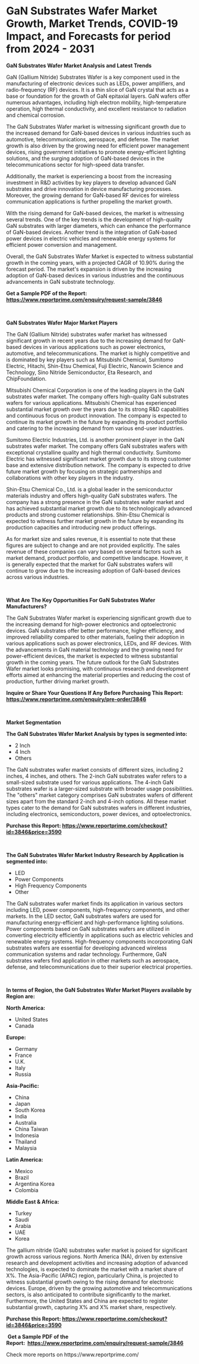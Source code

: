 <p><h1>GaN Substrates Wafer Market Growth, Market Trends, COVID-19 Impact, and Forecasts for period from 2024 - 2031</h1></p><p><strong>GaN Substrates Wafer Market Analysis and Latest Trends</strong></p>
<p><p>GaN (Gallium Nitride) Substrates Wafer is a key component used in the manufacturing of electronic devices such as LEDs, power amplifiers, and radio-frequency (RF) devices. It is a thin slice of GaN crystal that acts as a base or foundation for the growth of GaN epitaxial layers. GaN wafers offer numerous advantages, including high electron mobility, high-temperature operation, high thermal conductivity, and excellent resistance to radiation and chemical corrosion.</p><p>The GaN Substrates Wafer market is witnessing significant growth due to the increased demand for GaN-based devices in various industries such as automotive, telecommunications, aerospace, and defense. The market growth is also driven by the growing need for efficient power management devices, rising government initiatives to promote energy-efficient lighting solutions, and the surging adoption of GaN-based devices in the telecommunications sector for high-speed data transfer.</p><p>Additionally, the market is experiencing a boost from the increasing investment in R&D activities by key players to develop advanced GaN substrates and drive innovation in device manufacturing processes. Moreover, the growing demand for GaN-based RF devices for wireless communication applications is further propelling the market growth.</p><p>With the rising demand for GaN-based devices, the market is witnessing several trends. One of the key trends is the development of high-quality GaN substrates with larger diameters, which can enhance the performance of GaN-based devices. Another trend is the integration of GaN-based power devices in electric vehicles and renewable energy systems for efficient power conversion and management.</p><p>Overall, the GaN Substrates Wafer Market is expected to witness substantial growth in the coming years, with a projected CAGR of 10.90% during the forecast period. The market's expansion is driven by the increasing adoption of GaN-based devices in various industries and the continuous advancements in GaN substrate technology.</p></p>
<p><strong>Get a Sample PDF of the Report:&nbsp; <a href="https://www.reportprime.com/enquiry/request-sample/3846">https://www.reportprime.com/enquiry/request-sample/3846</a></strong></p>
<p>&nbsp;</p>
<p><strong>GaN Substrates Wafer Major Market Players</strong></p>
<p><p>The GaN (Gallium Nitride) substrates wafer market has witnessed significant growth in recent years due to the increasing demand for GaN-based devices in various applications such as power electronics, automotive, and telecommunications. The market is highly competitive and is dominated by key players such as Mitsubishi Chemical, Sumitomo Electric, Hitachi, Shin-Etsu Chemical, Fuji Electric, Nanowin Science and Technology, Sino Nitride Semiconductor, Eta Research, and ChipFoundation.</p><p>Mitsubishi Chemical Corporation is one of the leading players in the GaN substrates wafer market. The company offers high-quality GaN substrates wafers for various applications. Mitsubishi Chemical has experienced substantial market growth over the years due to its strong R&D capabilities and continuous focus on product innovation. The company is expected to continue its market growth in the future by expanding its product portfolio and catering to the increasing demand from various end-user industries.</p><p>Sumitomo Electric Industries, Ltd. is another prominent player in the GaN substrates wafer market. The company offers GaN substrates wafers with exceptional crystalline quality and high thermal conductivity. Sumitomo Electric has witnessed significant market growth due to its strong customer base and extensive distribution network. The company is expected to drive future market growth by focusing on strategic partnerships and collaborations with other key players in the industry.</p><p>Shin-Etsu Chemical Co., Ltd. is a global leader in the semiconductor materials industry and offers high-quality GaN substrates wafers. The company has a strong presence in the GaN substrates wafer market and has achieved substantial market growth due to its technologically advanced products and strong customer relationships. Shin-Etsu Chemical is expected to witness further market growth in the future by expanding its production capacities and introducing new product offerings.</p><p>As for market size and sales revenue, it is essential to note that these figures are subject to change and are not provided explicitly. The sales revenue of these companies can vary based on several factors such as market demand, product portfolio, and competitive landscape. However, it is generally expected that the market for GaN substrates wafers will continue to grow due to the increasing adoption of GaN-based devices across various industries.</p></p>
<p>&nbsp;</p>
<p><strong>What Are The Key Opportunities For GaN Substrates Wafer Manufacturers?</strong></p>
<p><p>The GaN Substrates Wafer market is experiencing significant growth due to the increasing demand for high-power electronics and optoelectronic devices. GaN substrates offer better performance, higher efficiency, and improved reliability compared to other materials, fueling their adoption in various applications such as power electronics, LEDs, and RF devices. With the advancements in GaN material technology and the growing need for power-efficient devices, the market is expected to witness substantial growth in the coming years. The future outlook for the GaN Substrates Wafer market looks promising, with continuous research and development efforts aimed at enhancing the material properties and reducing the cost of production, further driving market growth.</p></p>
<p><strong>Inquire or Share Your Questions If Any Before Purchasing This Report: <a href="https://www.reportprime.com/enquiry/pre-order/3846">https://www.reportprime.com/enquiry/pre-order/3846</a></strong></p>
<p>&nbsp;</p>
<p><strong>Market Segmentation</strong></p>
<p><strong>The GaN Substrates Wafer Market Analysis by types is segmented into:</strong></p>
<p><ul><li>2 Inch</li><li>4 Inch</li><li>Others</li></ul></p>
<p><p>The GaN substrates wafer market consists of different sizes, including 2 inches, 4 inches, and others. The 2-inch GaN substrates wafer refers to a small-sized substrate used for various applications. The 4-inch GaN substrates wafer is a larger-sized substrate with broader usage possibilities. The "others" market category comprises GaN substrates wafers of different sizes apart from the standard 2-inch and 4-inch options. All these market types cater to the demand for GaN substrates wafers in different industries, including electronics, semiconductors, power devices, and optoelectronics.</p></p>
<p><strong>Purchase this Report:&nbsp;<a href="https://www.reportprime.com/checkout?id=3846&price=3590">https://www.reportprime.com/checkout?id=3846&price=3590</a></strong></p>
<p>&nbsp;</p>
<p><strong>The GaN Substrates Wafer Market Industry Research by Application is segmented into:</strong></p>
<p><ul><li>LED</li><li>Power Components</li><li>High Frequency Components</li><li>Other</li></ul></p>
<p><p>The GaN substrates wafer market finds its application in various sectors including LED, power components, high-frequency components, and other markets. In the LED sector, GaN substrates wafers are used for manufacturing energy-efficient and high-performance lighting solutions. Power components based on GaN substrates wafers are utilized in converting electricity efficiently in applications such as electric vehicles and renewable energy systems. High-frequency components incorporating GaN substrates wafers are essential for developing advanced wireless communication systems and radar technology. Furthermore, GaN substrates wafers find application in other markets such as aerospace, defense, and telecommunications due to their superior electrical properties.</p></p>
<p>&nbsp;</p>
<p><strong>In terms of Region, the GaN Substrates Wafer Market Players available by Region are:</strong></p>
<p>
    <p> <strong> North America: </strong>
        <ul>
            <li>United States</li>
            <li>Canada</li>
        </ul>
        </p> 
    <p> <strong> Europe: </strong>
        <ul>
            <li>Germany</li>
            <li>France</li>
            <li>U.K.</li>
            <li>Italy</li>
            <li>Russia</li>
        </ul>
        </p> 
    <p> <strong> Asia-Pacific: </strong>
        <ul>
            <li>China</li>
            <li>Japan</li>
            <li>South Korea</li>
            <li>India</li>
            <li>Australia</li>
            <li>China Taiwan</li>
            <li>Indonesia</li>
            <li>Thailand</li>
            <li>Malaysia</li>
        </ul>
        </p> 
    <p> <strong> Latin America: </strong>
        <ul>
            <li>Mexico</li>
            <li>Brazil</li>
            <li>Argentina Korea</li>
            <li>Colombia</li>
        </ul>
        </p> 
    <p> <strong> Middle East & Africa: </strong>
        <ul>
            <li>Turkey</li>
            <li>Saudi</li>
            <li>Arabia</li>
            <li>UAE</li>
            <li>Korea</li>
        </ul>
    </p>
    </p>
<p><p>The gallium nitride (GaN) substrates wafer market is poised for significant growth across various regions. North America (NA), driven by extensive research and development activities and increasing adoption of advanced technologies, is expected to dominate the market with a market share of X%. The Asia-Pacific (APAC) region, particularly China, is projected to witness substantial growth owing to the rising demand for electronic devices. Europe, driven by the growing automotive and telecommunications sectors, is also anticipated to contribute significantly to the market. Furthermore, the United States and China are expected to register substantial growth, capturing X% and X% market share, respectively.</p></p>
<p><strong>Purchase this Report: <a href="https://www.reportprime.com/checkout?id=3846&price=3590">https://www.reportprime.com/checkout?id=3846&price=3590</a></strong></p>
<p>&nbsp;<strong>Get a Sample PDF of the Report:&nbsp;&nbsp;<a href="https://www.reportprime.com/enquiry/request-sample/3846">https://www.reportprime.com/enquiry/request-sample/3846</a></strong></p>
<p><strong></strong></p>
<p>Check more reports on https://www.reportprime.com/</p>